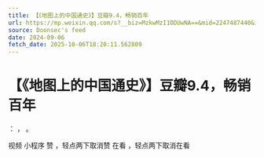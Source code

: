 ```yaml
---
title: 【《地图上的中国通史》】豆瓣9.4，畅销百年
url: https://mp.weixin.qq.com/s?__biz=MzkwMzI1ODUwNA==&mid=2247487440&idx=2&sn=362ebd8ef9ea840fa04171632a2deb6c
source: Doonsec's feed
date: 2024-09-06
fetch_date: 2025-10-06T18:20:11.562809
---
```


# 【《地图上的中国通史》】豆瓣9.4，畅销百年

：
，
。

视频
小程序
赞
，轻点两下取消赞
在看
，轻点两下取消在看
